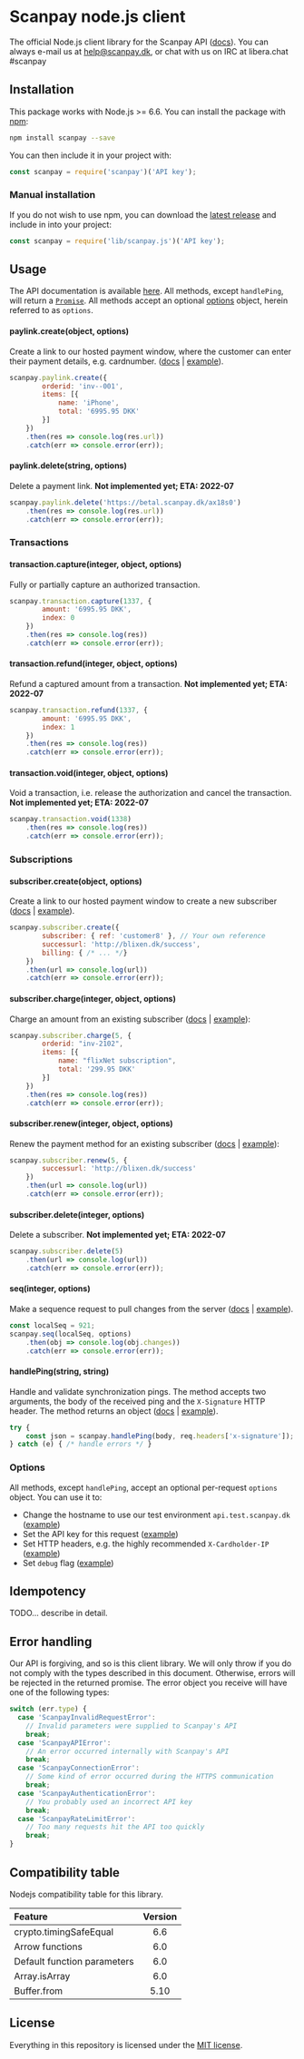 # Scanpay node.js client

The official Node.js client library for the Scanpay API ([docs](https://docs.scanpay.dk)). You can always e-mail us at [help@scanpay.dk](mailto:help@scanpay.dk), or chat with us on IRC at libera.chat #scanpay

## Installation

This package works with Node.js >= 6.6. You can install the package with [npm](https://www.npmjs.com/package/scanpay):

```bash
npm install scanpay --save
```
You can then include it in your project with:

```js
const scanpay = require('scanpay')('API key');
```

### Manual installation

If you do not wish to use npm, you can download the [latest release](https://github.com/scanpaydk/node-scanpay/releases) and include in into your project:

```js
const scanpay = require('lib/scanpay.js')('API key');
```

## Usage
The API documentation is available [here](https://docs.scanpay.dk/). All methods, except `handlePing`, will return a [`Promise`](https://developer.mozilla.org/en-US/docs/Web/JavaScript/Reference/Global_Objects/Promise). All methods accept an optional [options](#options) object, herein referred to as `options`.


#### paylink.create(object, options)
Create a link to our hosted payment window, where the customer can enter their payment details, e.g. cardnumber. ([docs](https://docs.scanpay.dk/payment-link) \| [example](tests/paymentLink.js)).

```js
scanpay.paylink.create({
        orderid: 'inv--001',
        items: [{
            name: 'iPhone',
            total: '6995.95 DKK'
        }]
    })
    .then(res => console.log(res.url))
    .catch(err => console.error(err));
```

#### paylink.delete(string, options)
Delete a payment link. **Not implemented yet; ETA: 2022-07**

```js
scanpay.paylink.delete('https://betal.scanpay.dk/ax18s0')
    .then(res => console.log(res.url))
    .catch(err => console.error(err));
```

### Transactions

#### transaction.capture(integer, object, options)
Fully or partially capture an authorized transaction.

```js
scanpay.transaction.capture(1337, {
        amount: '6995.95 DKK',
        index: 0
    })
    .then(res => console.log(res))
    .catch(err => console.error(err));
```

#### transaction.refund(integer, object, options)
Refund a captured amount from a transaction. **Not implemented yet; ETA: 2022-07**

```js
scanpay.transaction.refund(1337, {
        amount: '6995.95 DKK',
        index: 1
    })
    .then(res => console.log(res))
    .catch(err => console.error(err));
```

#### transaction.void(integer, object, options)
Void a transaction, i.e. release the authorization and cancel the transaction. **Not implemented yet; ETA: 2022-07**

```js
scanpay.transaction.void(1338)
    .then(res => console.log(res))
    .catch(err => console.error(err));
```

### Subscriptions

#### subscriber.create(object, options)
Create a link to our hosted payment window to create a new subscriber ([docs](https://docs.scanpay.dk/subscriptions/create-subscriber) \| [example](tests/subscriptionLink.js)).

```js
scanpay.subscriber.create({
        subscriber: { ref: 'customer8' }, // Your own reference
        successurl: 'http://blixen.dk/success',
        billing: { /* ... */}
    })
    .then(url => console.log(url))
    .catch(err => console.error(err));
```

#### subscriber.charge(integer, object, options)
Charge an amount from an existing subscriber ([docs](https://docs.scanpay.dk/subscriptions/charge-subscriber) \| [example](tests/charge.js)):

```js
scanpay.subscriber.charge(5, {
        orderid: "inv-2102",
        items: [{
            name: "flixNet subscription",
            total: '299.95 DKK'
        }]
    })
    .then(res => console.log(res))
    .catch(err => console.error(err));
```

#### subscriber.renew(integer, object, options)
Renew the payment method for an existing subscriber ([docs](https://docs.scanpay.dk/subscriptions/renew-subscriber) \| [example](tests/renew.js)):

```js
scanpay.subscriber.renew(5, {
        successurl: 'http://blixen.dk/success'
    })
    .then(url => console.log(url))
    .catch(err => console.error(err));
```


#### subscriber.delete(integer, options)
Delete a subscriber. **Not implemented yet; ETA: 2022-07**

```js
scanpay.subscriber.delete(5)
    .then(url => console.log(url))
    .catch(err => console.error(err));
```

#### seq(integer, options)

Make a sequence request to pull changes from the server ([docs](https://docs.scanpay.dk/synchronization#sequence-request) \| [example](tests/seq.js)).

```js
const localSeq = 921;
scanpay.seq(localSeq, options)
    .then(obj => console.log(obj.changes))
    .catch(err => console.error(err));
```

#### handlePing(string, string)

Handle and validate synchronization pings.
The method accepts two arguments, the body of the received ping and the `X-Signature` HTTP header. The method returns an object ([docs](https://docs.scanpay.dk/synchronization#ping-service) \| [example](tests/handlePing.js)).

```js
try {
    const json = scanpay.handlePing(body, req.headers['x-signature']);
} catch (e) { /* handle errors */ }
```




### Options

All methods, except `handlePing`, accept an optional per-request `options` object. You can use it to:

* Change the hostname to use our test environment `api.test.scanpay.dk` ([example](tests/options.js#L12))
* Set the API key for this request ([example](tests/options.js#L15))
* Set HTTP headers, e.g. the highly recommended `X-Cardholder-IP` ([example](tests/options.js#L18-L20))
* Set `debug` flag ([example](tests/options.js#L23))


## Idempotency
TODO... describe in detail.


## Error handling

Our API is forgiving, and so is this client library. We will only throw if you do not comply with the types described in this document. Otherwise, errors will be rejected in the returned promise. The error object you receive will have one of the following types:

```js
switch (err.type) {
  case 'ScanpayInvalidRequestError':
    // Invalid parameters were supplied to Scanpay's API
    break;
  case 'ScanpayAPIError':
    // An error occurred internally with Scanpay's API
    break;
  case 'ScanpayConnectionError':
    // Some kind of error occurred during the HTTPS communication
    break;
  case 'ScanpayAuthenticationError':
    // You probably used an incorrect API key
    break;
  case 'ScanpayRateLimitError':
    // Too many requests hit the API too quickly
    break;
}
```

## Compatibility table

Nodejs compatibility table for this library.

| Feature                           | Version |
| :-------------------------------- | :-----: |
| crypto.timingSafeEqual            | 6.6     |
| Arrow functions                   | 6.0     |
| Default function parameters       | 6.0     |
| Array.isArray                     | 6.0     |
| Buffer.from                       | 5.10    |


## License

Everything in this repository is licensed under the [MIT license](LICENSE).
